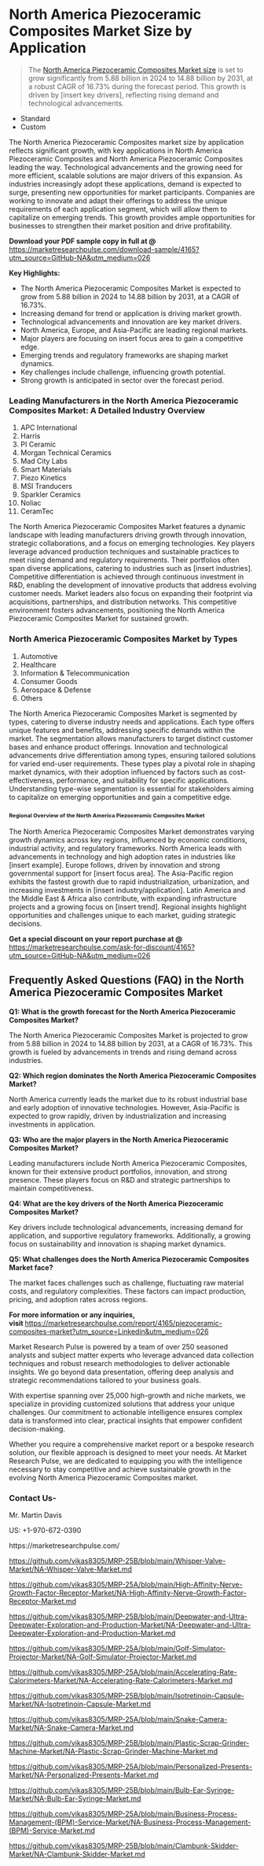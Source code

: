 <h1>North America Piezoceramic Composites Market&nbsp;Size by Application</h1><blockquote><p>The <a href="https://marketresearchpulse.com/download-sample/4165?utm_source=GitHub-NA&amp;utm_medium=026">North America Piezoceramic Composites Market size</a> is set to grow significantly from 5.88 billion in 2024 to 14.88 billion by 2031, at a robust CAGR of 16.73% during the forecast period. This growth is driven by [insert key drivers], reflecting rising demand and technological advancements.</p></blockquote><ul><li>Standard<li> Custom</li></ul><p>The North America Piezoceramic Composites market size by application reflects significant growth, with key applications in North America Piezoceramic Composites and North America Piezoceramic Composites leading the way. Technological advancements and the growing need for more efficient, scalable solutions are major drivers of this expansion. As industries increasingly adopt these applications, demand is expected to surge, presenting new opportunities for market participants. Companies are working to innovate and adapt their offerings to address the unique requirements of each application segment, which will allow them to capitalize on emerging trends. This growth provides ample opportunities for businesses to strengthen their market position and drive profitability.</p><p><strong>Download your PDF sample copy in full at @ </strong><a href="https://marketresearchpulse.com/download-sample/4165?utm_source=GitHub-NA&amp;utm_medium=026">https://marketresearchpulse.com/download-sample/4165?utm_source=GitHub-NA&amp;utm_medium=026</a></p><p><strong>Key Highlights: </strong></p><ul><li>The North America Piezoceramic Composites Market is expected to grow from 5.88 billion in 2024 to 14.88 billion by 2031, at a CAGR of 16.73%.</li><li>Increasing demand for trend or application is driving market growth.</li><li>Technological advancements and innovation are key market drivers.</li><li>North America, Europe, and Asia-Pacific are leading regional markets.</li><li>Major players are focusing on insert focus area to gain a competitive edge.</li><li>Emerging trends and regulatory frameworks are shaping market dynamics.</li><li>Key challenges include challenge, influencing growth potential.</li><li>Strong growth is anticipated in sector over the forecast period.</li></ul><h3>Leading Manufacturers in the North America Piezoceramic Composites Market: A Detailed Industry Overview</h3><ol><li>APC International</li><li>Harris</li><li>PI Ceramic</li><li>Morgan Technical Ceramics</li><li>Mad City Labs</li><li>Smart Materials</li><li>Piezo Kinetics</li><li>MSI Tranducers</li><li>Sparkler Ceramics</li><li>Noliac</li><li>CeramTec</li></ol><div class="flex max-w-full flex-col flex-grow"><div class="min-h-8 text-message flex w-full flex-col items-end gap-2 whitespace-normal break-words [.text-message+&amp;]:mt-5" dir="auto" data-message-author-role="assistant" data-message-id="fd8432e4-4910-450d-b182-61b7bfb0a01f" data-message-model-slug="gpt-4o"><div class="flex w-full flex-col gap-1 empty:hidden first:pt-[3px]"><div class="markdown prose w-full break-words dark:prose-invert light"><p>The North America Piezoceramic Composites Market features a dynamic landscape with leading manufacturers driving growth through innovation, strategic collaborations, and a focus on emerging technologies. Key players leverage advanced production techniques and sustainable practices to meet rising demand and regulatory requirements. Their portfolios often span diverse applications, catering to industries such as [insert industries]. Competitive differentiation is achieved through continuous investment in R&amp;D, enabling the development of innovative products that address evolving customer needs. Market leaders also focus on expanding their footprint via acquisitions, partnerships, and distribution networks. This competitive environment fosters advancements, positioning the North America Piezoceramic Composites Market for sustained growth.</p></div></div></div></div><h3>North America Piezoceramic Composites Market by Types</h3><ol><li>Automotive<li> Healthcare<li> Information & Telecommunication<li> Consumer Goods<li> Aerospace & Defense<li> Others</li></ol><div class="flex max-w-full flex-col flex-grow"><div class="min-h-8 text-message flex w-full flex-col items-end gap-2 whitespace-normal break-words [.text-message+&amp;]:mt-5" dir="auto" data-message-author-role="assistant" data-message-id="084470be-0bb7-4664-bddf-5156b4f41249" data-message-model-slug="gpt-4o-mini"><div class="flex w-full flex-col gap-1 empty:hidden first:pt-[3px]"><div class="markdown prose w-full break-words dark:prose-invert light"><p>The North America Piezoceramic Composites Market is segmented by types, catering to diverse industry needs and applications. Each type offers unique features and benefits, addressing specific demands within the market. The segmentation allows manufacturers to target distinct customer bases and enhance product offerings. Innovation and technological advancements drive differentiation among types, ensuring tailored solutions for varied end-user requirements. These types play a pivotal role in shaping market dynamics, with their adoption influenced by factors such as cost-effectiveness, performance, and suitability for specific applications. Understanding type-wise segmentation is essential for stakeholders aiming to capitalize on emerging opportunities and gain a competitive edge.</p></div></div></div></div><h3><span style="font-size: 11px;">Regional Overview of the North America Piezoceramic Composites Market</span></h3><div class="flex max-w-full flex-col flex-grow"><div class="min-h-8 text-message flex w-full flex-col items-end gap-2 whitespace-normal break-words [.text-message+&amp;]:mt-5" dir="auto" data-message-author-role="assistant" data-message-id="e9038762-ce64-4e30-91c9-9bd413514231" data-message-model-slug="gpt-4o-mini"><div class="flex w-full flex-col gap-1 empty:hidden first:pt-[3px]"><div class="markdown prose w-full break-words dark:prose-invert light"><p>The North America Piezoceramic Composites Market demonstrates varying growth dynamics across key regions, influenced by economic conditions, industrial activity, and regulatory frameworks. North America leads with advancements in technology and high adoption rates in industries like [insert example]. Europe follows, driven by innovation and strong governmental support for [insert focus area]. The Asia-Pacific region exhibits the fastest growth due to rapid industrialization, urbanization, and increasing investments in [insert industry/application]. Latin America and the Middle East &amp; Africa also contribute, with expanding infrastructure projects and a growing focus on [insert trend]. Regional insights highlight opportunities and challenges unique to each market, guiding strategic decisions.</p></div></div></div></div><p><strong>Get a special discount on your report purchase at @ </strong><a href="https://marketresearchpulse.com/ask-for-discount/4165?utm_source=GitHub-NA&amp;utm_medium=026">https://marketresearchpulse.com/ask-for-discount/4165?utm_source=GitHub-NA&amp;utm_medium=026</a></p><h2>Frequently Asked Questions (FAQ) in the North America Piezoceramic Composites Market</h2><p><strong>Q1: What is the growth forecast for the North America Piezoceramic Composites Market?</strong></p><p>The North America Piezoceramic Composites Market is projected to grow from 5.88 billion in 2024 to 14.88 billion by 2031, at a CAGR of 16.73%. This growth is fueled by advancements in trends and rising demand across industries.</p><p><strong>Q2: Which region dominates the North America Piezoceramic Composites Market?</strong></p><p>North America currently leads the market due to its robust industrial base and early adoption of innovative technologies. However, Asia-Pacific is expected to grow rapidly, driven by industrialization and increasing investments in application.</p><p><strong>Q3: Who are the major players in the North America Piezoceramic Composites Market?</strong></p><p>Leading manufacturers include North America Piezoceramic Composites, known for their extensive product portfolios, innovation, and strong presence. These players focus on R&amp;D and strategic partnerships to maintain competitiveness.</p><p><strong>Q4: What are the key drivers of the North America Piezoceramic Composites Market?</strong></p><p>Key drivers include technological advancements, increasing demand for application, and supportive regulatory frameworks. Additionally, a growing focus on sustainability and innovation is shaping market dynamics.</p><p><strong>Q5: What challenges does the North America Piezoceramic Composites Market face?</strong></p><p>The market faces challenges such as challenge, fluctuating raw material costs, and regulatory complexities. These factors can impact production, pricing, and adoption rates across regions.</p><p><strong>For more information or any inquiries, visit&nbsp;</strong><a href="https://marketresearchpulse.com/report/4165/piezoceramic-composites-market?utm_source=Linkedin&utm_medium=026">https://marketresearchpulse.com/report/4165/piezoceramic-composites-market?utm_source=Linkedin&utm_medium=026</a></p><p>Market Research Pulse is powered by a team of over 250 seasoned analysts and subject matter experts who leverage advanced data collection techniques and robust research methodologies to deliver actionable insights. We go beyond data presentation, offering deep analysis and strategic recommendations tailored to your business goals.</p><p>With expertise spanning over 25,000 high-growth and niche markets, we specialize in providing customized solutions that address your unique challenges. Our commitment to actionable intelligence ensures complex data is transformed into clear, practical insights that empower confident decision-making.</p><p>Whether you require a comprehensive market report or a bespoke research solution, our flexible approach is designed to meet your needs. At Market Research Pulse, we are dedicated to equipping you with the intelligence necessary to stay competitive and achieve sustainable growth in the evolving North America Piezoceramic Composites market.</p><h3><strong>Contact Us-</strong></h3><p>Mr. Martin Davis</p><p>US: +1-970-672-0390</p><p>https://marketresearchpulse.com/</p><p><a href="https://github.com/vikas8305/MRP-25B/blob/main/Whisper-Valve-Market/NA-Whisper-Valve-Market.md">https://github.com/vikas8305/MRP-25B/blob/main/Whisper-Valve-Market/NA-Whisper-Valve-Market.md</a></p><p><a href="https://github.com/vikas8305/MRP-25A/blob/main/High-Affinity-Nerve-Growth-Factor-Receptor-Market/NA-High-Affinity-Nerve-Growth-Factor-Receptor-Market.md">https://github.com/vikas8305/MRP-25A/blob/main/High-Affinity-Nerve-Growth-Factor-Receptor-Market/NA-High-Affinity-Nerve-Growth-Factor-Receptor-Market.md</a></p><p><a href="https://github.com/vikas8305/MRP-25B/blob/main/Deepwater-and-Ultra-Deepwater-Exploration-and-Production-Market/NA-Deepwater-and-Ultra-Deepwater-Exploration-and-Production-Market.md">https://github.com/vikas8305/MRP-25B/blob/main/Deepwater-and-Ultra-Deepwater-Exploration-and-Production-Market/NA-Deepwater-and-Ultra-Deepwater-Exploration-and-Production-Market.md</a></p><p><a href="https://github.com/vikas8305/MRP-25A/blob/main/Golf-Simulator-Projector-Market/NA-Golf-Simulator-Projector-Market.md">https://github.com/vikas8305/MRP-25A/blob/main/Golf-Simulator-Projector-Market/NA-Golf-Simulator-Projector-Market.md</a></p><p><a href="https://github.com/vikas8305/MRP-25A/blob/main/Accelerating-Rate-Calorimeters-Market/NA-Accelerating-Rate-Calorimeters-Market.md">https://github.com/vikas8305/MRP-25A/blob/main/Accelerating-Rate-Calorimeters-Market/NA-Accelerating-Rate-Calorimeters-Market.md</a></p><p><a href="https://github.com/vikas8305/MRP-25B/blob/main/Isotretinoin-Capsule-Market/NA-Isotretinoin-Capsule-Market.md">https://github.com/vikas8305/MRP-25B/blob/main/Isotretinoin-Capsule-Market/NA-Isotretinoin-Capsule-Market.md</a></p><p><a href="https://github.com/vikas8305/MRP-25A/blob/main/Snake-Camera-Market/NA-Snake-Camera-Market.md">https://github.com/vikas8305/MRP-25A/blob/main/Snake-Camera-Market/NA-Snake-Camera-Market.md</a></p><p><a href="https://github.com/vikas8305/MRP-25B/blob/main/Plastic-Scrap-Grinder-Machine-Market/NA-Plastic-Scrap-Grinder-Machine-Market.md">https://github.com/vikas8305/MRP-25B/blob/main/Plastic-Scrap-Grinder-Machine-Market/NA-Plastic-Scrap-Grinder-Machine-Market.md</a></p><p><a href="https://github.com/vikas8305/MRP-25A/blob/main/Personalized-Presents-Market/NA-Personalized-Presents-Market.md">https://github.com/vikas8305/MRP-25A/blob/main/Personalized-Presents-Market/NA-Personalized-Presents-Market.md</a></p><p><a href="https://github.com/vikas8305/MRP-25B/blob/main/Bulb-Ear-Syringe-Market/NA-Bulb-Ear-Syringe-Market.md">https://github.com/vikas8305/MRP-25B/blob/main/Bulb-Ear-Syringe-Market/NA-Bulb-Ear-Syringe-Market.md</a></p><p><a href="https://github.com/vikas8305/MRP-25A/blob/main/Business-Process-Management-(BPM)-Service-Market/NA-Business-Process-Management-(BPM)-Service-Market.md">https://github.com/vikas8305/MRP-25A/blob/main/Business-Process-Management-(BPM)-Service-Market/NA-Business-Process-Management-(BPM)-Service-Market.md</a></p><p><a href="https://github.com/vikas8305/MRP-25B/blob/main/Clambunk-Skidder-Market/NA-Clambunk-Skidder-Market.md">https://github.com/vikas8305/MRP-25B/blob/main/Clambunk-Skidder-Market/NA-Clambunk-Skidder-Market.md</a></p>
